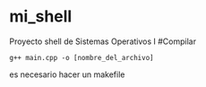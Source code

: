 # mi_shell
Proyecto shell de Sistemas Operativos I
#Compilar
```
g++ main.cpp -o [nombre_del_archivo]
```
es necesario hacer un makefile

